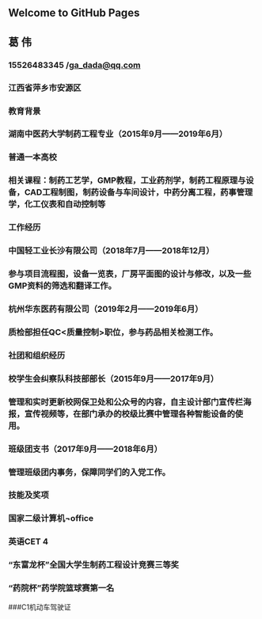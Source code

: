 ## Welcome to GitHub Pages

## 葛  伟
### 15526483345 /ga_dada@qq.com
### 江西省萍乡市安源区
### 教育背景
### 湖南中医药大学制药工程专业（2015年9月——2019年6月）
### 普通一本高校
### 相关课程：制药工艺学，GMP教程，工业药剂学，制药工程原理与设备，CAD工程制图，制药设备与车间设计，中药分离工程，药事管理学，化工仪表和自动控制等
### 工作经历
### 中国轻工业长沙有限公司（2018年7月——2018年12月）
### 参与项目流程图，设备一览表，厂房平面图的设计与修改，以及一些GMP资料的筛选和翻译工作。
### 杭州华东医药有限公司（2019年2月——2019年6月）
### 质检部担任QC<质量控制>职位，参与药品相关检测工作。
### 社团和组织经历
### 校学生会纠察队科技部部长（2015年9月——2017年9月）
### 管理和实时更新校网保卫处和公众号的内容，自主设计部门宣传栏海报，宣传视频等，在部门承办的校级比赛中管理各种智能设备的使用。
### 班级团支书（2017年9月——2018年6月）
### 管理班级团内事务，保障同学们的入党工作。
### 技能及奖项
### 国家二级计算机¬office
### 英语CET 4
### “东富龙杯”全国大学生制药工程设计竞赛三等奖
### “药院杯”药学院篮球赛第一名
###C1机动车驾驶证
